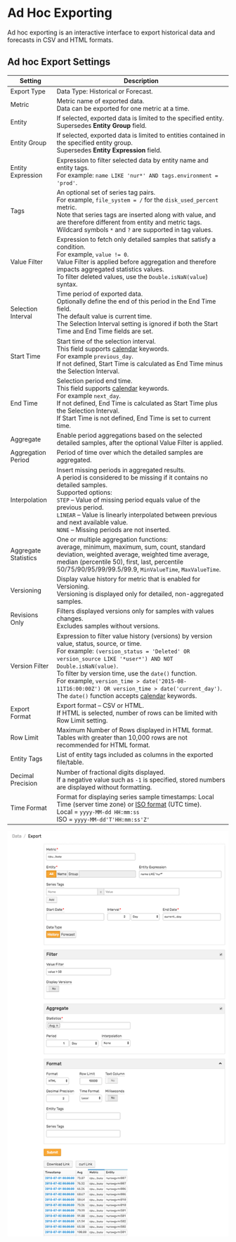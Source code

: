 # Ad Hoc Exporting

Ad hoc exporting is an interactive interface to export historical data and forecasts in CSV and HTML formats.

## Ad hoc Export Settings

| Setting | Description |
| --- | --- |
|  Export Type  |  Data Type: Historical or Forecast.  |
|  Metric  |  Metric name of exported data.<br>Data can be exported for one metric at a time.  |
|  Entity  |  If selected, exported data is limited to the specified entity.<br>Supersedes **Entity Group** field.  |
|  Entity Group  |  If selected, exported data is limited to entities contained in the specified entity group.<br>Supersedes **Entity Expression** field.  |
|  Entity Expression  |  Expression to filter selected data by entity name and entity tags.<br>For example: `name LIKE 'nur*' AND tags.environment = 'prod'`.  |
|  Tags  |  An optional set of series tag pairs.<br>For example, `file_system = /` for the `disk_used_percent` metric.<br>Note that series tags are inserted along with value, and are therefore different from entity and metric tags.<br>Wildcard symbols `*` and `?` are supported in tag values.  |
|  Value Filter  |  Expression to fetch only detailed samples that satisfy a condition.<br>For example, `value != 0`.<br>Value Filter is applied before aggregation and therefore impacts aggregated statistics values.<br>To filter deleted values, use the `Double.isNaN(value`) syntax.  |
|  Selection Interval  | Time period of exported data.<br>Optionally define the end of this period in the End Time field.<br>The default value is current time.<br>The Selection Interval setting is ignored if both the Start Time and End Time fields are set.  |
|  Start Time  |  Start time of the selection interval.<br>This field supports [calendar](../shared/calendar.md) keywords.<br>For example `previous_day`.<br>If not defined, Start Time is calculated as End Time minus the Selection Interval.  |
|  End Time  |  Selection period end time.<br>This field supports [calendar](../shared/calendar.md) keywords.<br>For example `next_day`.<br>If not defined, End Time is calculated as Start Time plus the Selection Interval.<br>If Start Time is not defined, End Time is set to current time.  |
|  Aggregate  |  Enable period aggregations based on the selected detailed samples, after the optional Value Filter is applied.  |
|  Aggregation Period  |  Period of time over which the detailed samples are aggregated.  |
|  Interpolation  |  Insert missing periods in aggregated results.<br>A period is considered to be missing if it contains no detailed samples.<br> Supported options:<br>`STEP` – Value of missing period equals value of the previous period.<br>`LINEAR` – Value is linearly interpolated between previous and next available value.<br>`NONE` – Missing periods are not inserted.   |
|  Aggregate Statistics  |  One or multiple aggregation functions:<br> average, minimum, maximum, sum, count, standard deviation, weighted average, weighted time average, median (percentile 50), first, last, percentile 50/75/90/95/99/99.5/99.9, `MinValueTime`, `MaxValueTime`.  |
|  Versioning  |  Display value history for metric that is enabled for Versioning.<br>Versioning is displayed only for detailed, non-aggregated samples.  |
|  Revisions Only  |  Filters displayed versions only for samples with values changes.<br>Excludes samples without versions.  |
|  Version Filter  |  Expression to filter value history (versions) by version value, status, source, or time.<br>For example: `(version_status = 'Deleted' OR version_source LIKE '*user*') AND NOT Double.isNaN(value)`.<br>To filter by version time, use the `date()` function.<br>For example, `version_time > date('2015-08-11T16:00:00Z') OR version_time > date('current_day')`. The `date()` function accepts [calendar](../shared/calendar.md) keywords.  |
|  Export Format  |  Export format – CSV or HTML.<br>If HTML is selected, number of rows can be limited with Row Limit setting.  |
|  Row Limit  |  Maximum Number of Rows displayed in HTML format.<br> Tables with greater than 10,000 rows are not recommended for HTML format.  |
|  Entity Tags  |  List of entity tags included as columns in the exported file/table.  |
|  Decimal Precision  |  Number of fractional digits displayed.<br>If a negative value such as `-1` is specified, stored numbers are displayed without formatting.  |
|  Time Format  |  Format for displaying series sample timestamps: Local Time (server time zone) or [ISO format](../shared/date-format.md) (UTC time).<br>Local = `yyyy-MM-dd HH:mm:ss`<br>ISO = `yyyy-MM-dd'T'HH:mm:ss'Z'`  |

![](./images/export_page.png)
